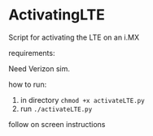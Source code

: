 # ActivatingLTE
Script for activating the LTE on an i.MX

requirements:

Need Verizon sim.

how to run: 

1) in directory `chmod +x activateLTE.py` 
2) run `./activateLTE.py `

follow on screen instructions

